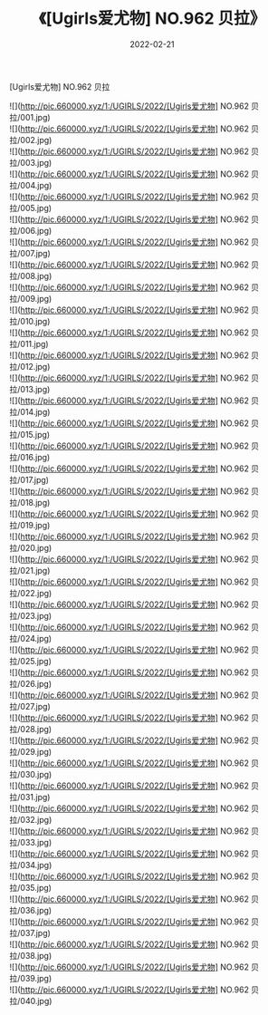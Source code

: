 ﻿---
layout: post
title:  《[Ugirls爱尤物] NO.962 贝拉》
date:   2022-02-21
img: http://pic.660000.xyz/1:/UGIRLS/2022/[Ugirls爱尤物] NO.962 贝拉/000.jpg
categories: [美女, 清纯, 唯美]
---

[Ugirls爱尤物] NO.962 贝拉

 ![](http://pic.660000.xyz/1:/UGIRLS/2022/[Ugirls爱尤物] NO.962 贝拉/001.jpg) <br>![](http://pic.660000.xyz/1:/UGIRLS/2022/[Ugirls爱尤物] NO.962 贝拉/002.jpg) <br>![](http://pic.660000.xyz/1:/UGIRLS/2022/[Ugirls爱尤物] NO.962 贝拉/003.jpg) <br>![](http://pic.660000.xyz/1:/UGIRLS/2022/[Ugirls爱尤物] NO.962 贝拉/004.jpg) <br>![](http://pic.660000.xyz/1:/UGIRLS/2022/[Ugirls爱尤物] NO.962 贝拉/005.jpg) <br>![](http://pic.660000.xyz/1:/UGIRLS/2022/[Ugirls爱尤物] NO.962 贝拉/006.jpg) <br>![](http://pic.660000.xyz/1:/UGIRLS/2022/[Ugirls爱尤物] NO.962 贝拉/007.jpg) <br>![](http://pic.660000.xyz/1:/UGIRLS/2022/[Ugirls爱尤物] NO.962 贝拉/008.jpg) <br>![](http://pic.660000.xyz/1:/UGIRLS/2022/[Ugirls爱尤物] NO.962 贝拉/009.jpg) <br>![](http://pic.660000.xyz/1:/UGIRLS/2022/[Ugirls爱尤物] NO.962 贝拉/010.jpg) <br>![](http://pic.660000.xyz/1:/UGIRLS/2022/[Ugirls爱尤物] NO.962 贝拉/011.jpg) <br>![](http://pic.660000.xyz/1:/UGIRLS/2022/[Ugirls爱尤物] NO.962 贝拉/012.jpg) <br>![](http://pic.660000.xyz/1:/UGIRLS/2022/[Ugirls爱尤物] NO.962 贝拉/013.jpg) <br>![](http://pic.660000.xyz/1:/UGIRLS/2022/[Ugirls爱尤物] NO.962 贝拉/014.jpg) <br>![](http://pic.660000.xyz/1:/UGIRLS/2022/[Ugirls爱尤物] NO.962 贝拉/015.jpg) <br>![](http://pic.660000.xyz/1:/UGIRLS/2022/[Ugirls爱尤物] NO.962 贝拉/016.jpg) <br>![](http://pic.660000.xyz/1:/UGIRLS/2022/[Ugirls爱尤物] NO.962 贝拉/017.jpg) <br>![](http://pic.660000.xyz/1:/UGIRLS/2022/[Ugirls爱尤物] NO.962 贝拉/018.jpg) <br>![](http://pic.660000.xyz/1:/UGIRLS/2022/[Ugirls爱尤物] NO.962 贝拉/019.jpg) <br>![](http://pic.660000.xyz/1:/UGIRLS/2022/[Ugirls爱尤物] NO.962 贝拉/020.jpg) <br>![](http://pic.660000.xyz/1:/UGIRLS/2022/[Ugirls爱尤物] NO.962 贝拉/021.jpg) <br>![](http://pic.660000.xyz/1:/UGIRLS/2022/[Ugirls爱尤物] NO.962 贝拉/022.jpg) <br>![](http://pic.660000.xyz/1:/UGIRLS/2022/[Ugirls爱尤物] NO.962 贝拉/023.jpg) <br>![](http://pic.660000.xyz/1:/UGIRLS/2022/[Ugirls爱尤物] NO.962 贝拉/024.jpg) <br>![](http://pic.660000.xyz/1:/UGIRLS/2022/[Ugirls爱尤物] NO.962 贝拉/025.jpg) <br>![](http://pic.660000.xyz/1:/UGIRLS/2022/[Ugirls爱尤物] NO.962 贝拉/026.jpg) <br>![](http://pic.660000.xyz/1:/UGIRLS/2022/[Ugirls爱尤物] NO.962 贝拉/027.jpg) <br>![](http://pic.660000.xyz/1:/UGIRLS/2022/[Ugirls爱尤物] NO.962 贝拉/028.jpg) <br>![](http://pic.660000.xyz/1:/UGIRLS/2022/[Ugirls爱尤物] NO.962 贝拉/029.jpg) <br>![](http://pic.660000.xyz/1:/UGIRLS/2022/[Ugirls爱尤物] NO.962 贝拉/030.jpg) <br>![](http://pic.660000.xyz/1:/UGIRLS/2022/[Ugirls爱尤物] NO.962 贝拉/031.jpg) <br>![](http://pic.660000.xyz/1:/UGIRLS/2022/[Ugirls爱尤物] NO.962 贝拉/032.jpg) <br>![](http://pic.660000.xyz/1:/UGIRLS/2022/[Ugirls爱尤物] NO.962 贝拉/033.jpg) <br>![](http://pic.660000.xyz/1:/UGIRLS/2022/[Ugirls爱尤物] NO.962 贝拉/034.jpg) <br>![](http://pic.660000.xyz/1:/UGIRLS/2022/[Ugirls爱尤物] NO.962 贝拉/035.jpg) <br>![](http://pic.660000.xyz/1:/UGIRLS/2022/[Ugirls爱尤物] NO.962 贝拉/036.jpg) <br>![](http://pic.660000.xyz/1:/UGIRLS/2022/[Ugirls爱尤物] NO.962 贝拉/037.jpg) <br>![](http://pic.660000.xyz/1:/UGIRLS/2022/[Ugirls爱尤物] NO.962 贝拉/038.jpg) <br>![](http://pic.660000.xyz/1:/UGIRLS/2022/[Ugirls爱尤物] NO.962 贝拉/039.jpg) <br>![](http://pic.660000.xyz/1:/UGIRLS/2022/[Ugirls爱尤物] NO.962 贝拉/040.jpg) <br>